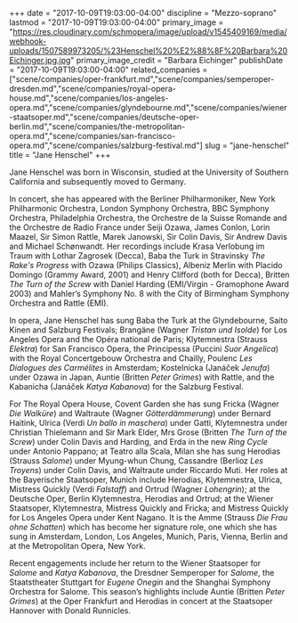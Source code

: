 +++
date = "2017-10-09T19:03:00-04:00"
discipline = "Mezzo-soprano"
lastmod = "2017-10-09T19:03:00-04:00"
primary_image = "https://res.cloudinary.com/schmopera/image/upload/v1545409169/media/webhook-uploads/1507589973205/%23Henschel%20%E2%88%8F%20Barbara%20Eichinger.jpg.jpg"
primary_image_credit = "Barbara Eichinger"
publishDate = "2017-10-09T19:03:00-04:00"
related_companies = ["scene/companies/oper-frankfurt.md","scene/companies/semperoper-dresden.md","scene/companies/royal-opera-house.md","scene/companies/los-angeles-opera.md","scene/companies/glyndebourne.md","scene/companies/wiener-staatsoper.md","scene/companies/deutsche-oper-berlin.md","scene/companies/the-metropolitan-opera.md","scene/companies/san-francisco-opera.md","scene/companies/salzburg-festival.md"]
slug = "jane-henschel"
title = "Jane Henschel"
+++

Jane Henschel was born in Wisconsin, studied at the University of Southern California and subsequently moved to Germany. 

In concert, she has appeared with the Berliner Philharmoniker, New York Philharmonic Orchestra, London Symphony Orchestra, BBC Symphony Orchestra, Philadelphia Orchestra, the Orchestre de la Suisse Romande and the Orchestre de Radio France under Seiji Ozawa, James Conlon, Lorin Maazel, Sir Simon Rattle, Marek Janowski, Sir Colin Davis, Sir Andrew Davis and Michael Schønwandt. Her recordings include Krasa Verlobung im Traum with Lothar Zagrosek (Decca), Baba the Turk in Stravinsky *The Rake's Progress* with Ozawa (Philips Classics), Albeniz Merlin with Placido Domingo (Grammy Award, 2001) and Henry Clifford (both for Decca), Britten *The Turn of the Screw* with Daniel Harding (EMI/Virgin - Gramophone Award 2003) and Mahler’s Symphony No. 8 with the City of Birmingham Symphony Orchestra and Rattle (EMI).

In opera, Jane Henschel has sung Baba the Turk at the Glyndebourne, Saito Kinen and Salzburg Festivals; Brangäne (Wagner *Tristan und Isolde*) for Los Angeles Opera and the Opéra national de Paris; Klytemnestra (Strauss *Elektra*) for San Francisco Opera, the Principessa (Puccini *Suor Angelica*) with the Royal Concertgebouw Orchestra and Chailly, Poulenc *Les Dialogues des Carmélites* in Amsterdam; Kostelnicka (Janáček *Jenufa*) under Ozawa in Japan, Auntie (Britten *Peter Grimes*) with Rattle, and the Kabanicha (Janáček *Katya Kabanova*) for the Salzburg Festival.  

For The Royal Opera House, Covent Garden she has sung Fricka (Wagner *Die Walküre*) and Waltraute (Wagner *Götterdämmerung*) under Bernard Haitink, Ulrica (Verdi *Un ballo in maschera*) under Gatti, Klytemnestra under Christian Thielemann and Sir Mark Elder, Mrs Grose (Britten *The Turn of the Screw*) under Colin Davis and Harding, and Erda in the new *Ring Cycle* under Antonio Pappano; at Teatro alla Scala, Milan she has sung Herodias (Strauss *Salome*) under Myung-whun Chung, Cassandre (Berlioz *Les Troyens*) under Colin Davis, and Waltraute under Riccardo Muti. Her roles at the Bayerische Staatsoper, Munich include Herodias, Klytemnestra, Ulrica, Mistress Quickly (Verdi *Falstaff*) and Ortrud (Wagner *Lohengrin*); at the Deutsche Oper, Berlin Klytemnestra, Herodias and Ortrud; at the Wiener Staatsoper, Klytemnestra, Mistress Quickly and Fricka; and Mistress Quickly for Los Angeles Opera under Kent Nagano. It is the Amme (Strauss *Die Frau ohne Schatten*) which has become her signature role, one which she has sung in Amsterdam, London, Los Angeles, Munich, Paris, Vienna, Berlin and at the Metropolitan Opera, New York.

Recent engagements include her return to the Wiener Staatsoper for *Salome* and *Katya Kabanova*, the Dresdner Semperoper for *Salome*, the Staatstheater Stuttgart for *Eugene Onegin* and the Shanghai Symphony Orchestra for Salome.  This season’s highlights include Auntie (Britten *Peter Grimes*) at the Oper Frankfurt and Herodias in concert at the Staatsoper Hannover with Donald Runnicles.
